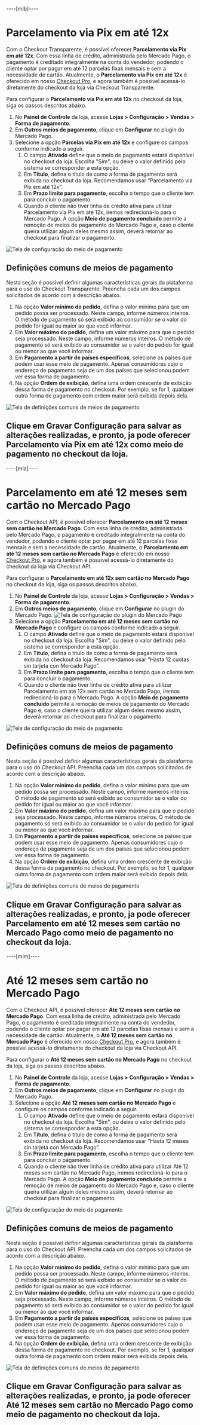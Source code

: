 ----[mlb]----
# Parcelamento via Pix em até 12x
Com o Checkout Transparente, é possível oferecer **Parcelamento via Pix em até 12x**. Com essa linha de crédito, administrada pelo Mercado Pago, o pagamento é creditado integralmente na conta do vendedor, podendo o cliente optar por pagar em até 12 parcelas fixas mensais e sem a necessidade de cartão.
Atualmente, o **Parcelamento via Pix em até 12x** é oferecido em nosso [Checkout Pro](/developers/pt/docs/checkout-pro/landing), e agora também é possível acessá-lo diretamente do checkout da loja via Checkout Transparente.


Para configurar o **Parcelamento via Pix em até 12x** no checkout da loja, siga os passos descritos abaixo.
1. No **Painel de Controle** da loja, acesse **Lojas > Configuração > Vendas > Forma de pagamento**.
2. Em **Outros meios de pagamento**, clique em **Configurar** no plugin do Mercado Pago.
3. Selecione a opção **Parcelas via Pix em até 12x** e configure os campos conforme indicado a seguir.
    1. O campo **Ativado** define que o meio de pagamento estará disponível no checkout da loja. Escolha "Sim", ou deixe o valor definido pelo sistema se corresponder a esta opção.
    2. Em **Título**, defina o título de como a forma de pagamento será exibida no checkout da loja. Recomendamos usar “Parcelamento via Pix em até 12x”.
    3. Em **Prazo limite para pagamento**, escolha o tempo que o cliente tem para concluir o pagamento.
    4. Quando o cliente não tiver linha de crédito ativa para utilizar Parcelamento via Pix em até 12x, iremos redirecioná-lo para o Mercado Pago. A opção **Meio de pagamento concluído** permite a remoção de meios de pagamento do Mercado Pago e, caso o cliente queira utilizar algum deles mesmo assim, deverá retornar ao checkout para finalizar o pagamento.

![Tela de configuração do meio de pagamento](/images/adobe-commerce/cho-api-config2-mlb-pt.png)

## Definições comuns de meios de pagamento
Nesta seção é possível definir algumas características gerais da plataforma para o uso do Checkout Transparente. Preencha cada um dos campos solicitados de acordo com a descrição abaixo.
1. Na opção **Valor mínimo do pedido**, defina o valor mínimo para que um pedido possa ser processado. Neste campo, informe números inteiros. O método de pagamento só será exibido ao consumidor se o valor do pedido for igual ou maior ao que você informar.
2. Em **Valor máximo do pedido**, defina um valor máximo para que o pedido seja processado. Neste campo, informe números inteiros. O método de pagamento só será exibido ao consumidor se o valor do pedido for igual ou menor ao que você informar.
3. Em ​**​Pagamento a partir de países específicos**, selecione os países que podem usar esse meio de pagamento. Apenas consumidores cujo o endereço de pagamento seja de um dos países que selecionou podem ver essa forma de pagamento.
4. Na opção **Ordem de exibição**, defina uma ordem crescente de exibição dessa forma de pagamento no checkout. Por exemplo, se for 1, qualquer outra forma de pagamento com ordem maior será exibida depois dela.

![Tela de definições comuns de meios de pagamento](/images/adobe-commerce/cho-api-credits-definitions-mlb-pt.png)

Clique em **Gravar Configuração** para salvar as alterações realizadas, e pronto, ja pode oferecer **Parcelamento via Pix em até 12x** como meio de pagamento no checkout da loja.
------------


----[mla]----
# Parcelamento em até 12 meses sem cartão no Mercado Pago
Com o Checkout API, é possível oferecer **Parcelamento em até 12 meses sem cartão no Mercado Pago**. Com essa linha de crédito, administrada pelo Mercado Pago, o pagamento é creditado integralmente na conta do vendedor, podendo o cliente optar por pagar em até 12 parcelas fixas mensais e sem a necessidade de cartão.
Atualmente, o **Parcelamento em até 12 meses sem cartão no Mercado Pago** é oferecido em nosso [Checkout Pro](/developers/pt/docs/checkout-pro/landing), e agora também é possível acessá-lo diretamente do checkout da loja via Checkout API.


Para configurar o **Parcelamento em até 12x sem cartão no Mercado Pago** no checkout da loja, siga os passos descritos abaixo.
1. No **Painel de Controle** da loja, acesse **Lojas > Configuração > Vendas > Forma de pagamento**.
2. Em **Outros meios de pagamento**, clique em **Configurar** no plugin do Mercado Pago.
    ![Tela de configuração do plugin do Mercado Pago](/images/adobe-commerce/cho-api-credits-config-mla-es.png)
3. Selecione a opção **Parcelamento em até 12 meses sem cartão no Mercado Pago** e configure os campos conforme indicado a seguir.
    1. O campo **Ativado** define que o meio de pagamento estará disponível no checkout da loja. Escolha "Sim", ou deixe o valor definido pelo sistema se corresponder a esta opção.
    2. Em **Título**, defina o título de como a forma de pagamento será exibida no checkout da loja. Recomendamos usar “Hasta 12 cuotas sin tarjeta con Mercado Pago”.
    3. Em **Prazo limite para pagamento**, escolha o tempo que o cliente tem para concluir o pagamento.
    4. Quando o cliente não tiver linha de crédito ativa para utilizar Parcelamento em até 12x sem cartão no Mercado Pago, iremos redirecioná-lo para o Mercado Pago. A opção **Meio de pagamento concluído** permite a remoção de meios de pagamento do Mercado Pago e, caso o cliente queira utilizar algum deles mesmo assim, deverá retornar ao checkout para finalizar o pagamento.

![Tela de configuração do meio de pagamento](/images/adobe-commerce/cho-api-credits-config2-mla-es.png)

## Definições comuns de meios de pagamento
Nesta seção é possível definir algumas características gerais da plataforma para o uso do Checkout API. Preencha cada um dos campos solicitados de acordo com a descrição abaixo.
1. Na opção **Valor mínimo do pedido**, defina o valor mínimo para que um pedido possa ser processado. Neste campo, informe números inteiros. O método de pagamento só será exibido ao consumidor se o valor do pedido for igual ou maior ao que você informar.
2. Em **Valor máximo do pedido**, defina um valor máximo para que o pedido seja processado. Neste campo, informe números inteiros. O método de pagamento só será exibido ao consumidor se o valor do pedido for igual ou menor ao que você informar.
3. Em ​**​Pagamento a partir de países específicos**, selecione os países que podem usar esse meio de pagamento. Apenas consumidores cujo o endereço de pagamento seja de um dos países que selecionou podem ver essa forma de pagamento.
4. Na opção **Ordem de exibição**, defina uma ordem crescente de exibição dessa forma de pagamento no checkout. Por exemplo, se for 1, qualquer outra forma de pagamento com ordem maior será exibida depois dela.

![Tela de definições comuns de meios de pagamento](/images/adobe-commerce/cho-api-credits-definitions-mlb-pt.png)

Clique em **Gravar Configuração** para salvar as alterações realizadas, e pronto, ja pode oferecer **Parcelamento em até 12 meses sem cartão no Mercado Pago** como meio de pagamento no checkout da loja.
------------


----[mlm]----
# Até 12 meses sem cartão no Mercado Pago
Com o Checkout API, é possível oferecer **Até 12 meses sem cartão no Mercado Pago**. Com essa linha de crédito, administrada pelo Mercado Pago, o pagamento é creditado integralmente na conta do vendedor, podendo o cliente optar por pagar em até 12 parcelas fixas mensais e sem a necessidade de cartão.
Atualmente, o **Até 12 meses sem cartão no Mercado Pago** é oferecido em nosso [Checkout Pro](/developers/pt/docs/checkout-pro/landing), e agora também é possível acessá-lo diretamente do checkout da loja via Checkout API.


Para configurar o **Até 12 meses sem cartão no Mercado Pago** no checkout da loja, siga os passos descritos abaixo.
1. No **Painel de Controle** da loja, acesse **Lojas > Configuração > Vendas > Forma de pagamento**.
2. Em **Outros meios de pagamento**, clique em **Configurar** no plugin do Mercado Pago.
3. Selecione a opção **Até 12 meses sem cartão no Mercado Pago** e configure os campos conforme indicado a seguir.
    1. O campo **Ativado** define que o meio de pagamento estará disponível no checkout da loja. Escolha "Sim", ou deixe o valor definido pelo sistema se corresponder a esta opção.
    2. Em **Título**, defina o título de como a forma de pagamento será exibida no checkout da loja. Recomendamos usar “Hasta 12 meses sin tarjeta con Mercado Pago”.
    3. Em **Prazo limite para pagamento**, escolha o tempo que o cliente tem para concluir o pagamento.
    4. Quando o cliente não tiver linha de crédito ativa para utilizar Até 12 meses sem cartão no Mercado Pago, iremos redirecioná-lo para o Mercado Pago. A opção **Meio de pagamento concluído** permite a remoção de meios de pagamento do Mercado Pago e, caso o cliente queira utilizar algum deles mesmo assim, deverá retornar ao checkout para finalizar o pagamento.

![Tela de configuração do meio de pagamento](/images/adobe-commerce/cho-api-credits-config2-mlm-es.png)

## Definições comuns de meios de pagamento
Nesta seção é possível definir algumas características gerais da plataforma para o uso do Checkout API. Preencha cada um dos campos solicitados de acordo com a descrição abaixo.
1. Na opção **Valor mínimo do pedido**, defina o valor mínimo para que um pedido possa ser processado. Neste campo, informe números inteiros. O método de pagamento só será exibido ao consumidor se o valor do pedido for igual ou maior ao que você informar.
2. Em **Valor máximo do pedido**, defina um valor máximo para que o pedido seja processado. Neste campo, informe números inteiros. O método de pagamento só será exibido ao consumidor se o valor do pedido for igual ou menor ao que você informar.
3. Em ​**​Pagamento a partir de países específicos**, selecione os países que podem usar esse meio de pagamento. Apenas consumidores cujo o endereço de pagamento seja de um dos países que selecionou podem ver essa forma de pagamento.
4. Na opção **Ordem de exibição**, defina uma ordem crescente de exibição dessa forma de pagamento no checkout. Por exemplo, se for 1, qualquer outra forma de pagamento com ordem maior será exibida depois dela.

![Tela de definições comuns de meios de pagamento](/images/adobe-commerce/cho-api-credits-definitions-mlb-pt.png)

Clique em **Gravar Configuração** para salvar as alterações realizadas, e pronto, ja pode oferecer **Até 12 meses sem cartão no Mercado Pago** como meio de pagamento no checkout da loja.
------------
